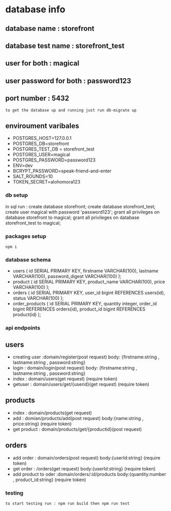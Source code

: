 # database info

## database name : storefront

## database test name : storefront_test

## user for both : magical

## user password for both : password123

## port number : 5432

    to get the database up and running just run db-migrate up

## enviroument varibales

- POSTGRES_HOST=127.0.0.1
- POSTGRES_DB=storefront
- POSTGRES_TEST_DB = storefront_test
- POSTGRES_USER=magical
- POSTGRES_PASSWORD=password123
- ENV=dev
- BCRYPT_PASSWORD=speak-friend-and-enter
- SALT_ROUNDS=10
- TOKEN_SECRET=alohomora123

### db setup

in sql run :
create database storefront;
create database storefront_test;
create user magical with password 'password123';
grant all privileges on database storefront to magical;
grant all privileges on database storefront_test to magical;

### packages setup

    npm i

### database schema

- users (
  id SERIAL PRIMARY KEY,
  firstname VARCHAR(100),
  lastname VARCHAR(100),
  password_digest VARCHAR(100)
  );
- product (
  id SERIAL PRIMARY KEY,
  product_name VARCHAR(100),
  price VARCHAR(100)
  );
- orders (
  id SERIAL PRIMARY KEY,
  user_id bigint REFERENCES users(id),
  status VARCHAR(100)
  );
- order_products (
  id SERIAL PRIMARY KEY,
  quantity integer,
  order_id bigint REFERENCES orders(id),
  product_id bigint REFERENCES product(id)
  );

### api endpoints

## users

- creating user :domain/register(post request) body: {firstname:string , lastname:string , password:string}
- login : domain/login(post request) body: {firstname:string , lastname:string , password:string}
- index : domain/users(get request) (require token)
- getuser : domain/users/get/{userid}(get request) (require token)

## products

- index : domain/products(get request)
- add : domian/products/add(post request) body:{name:string , price:string} (require token)
- get product : domain/products/get/{productid}(post request)

## orders

- add order : domain/orders(post request) body:{userId:string} (require token)
- get order : /orders(get request) body:{userId:string} (require token)
- add product to oder :domain/orders/:id/products body:{quantity:number , product_id:string} (require token)

### testing

    to start testing run : npm run build then npm run test
